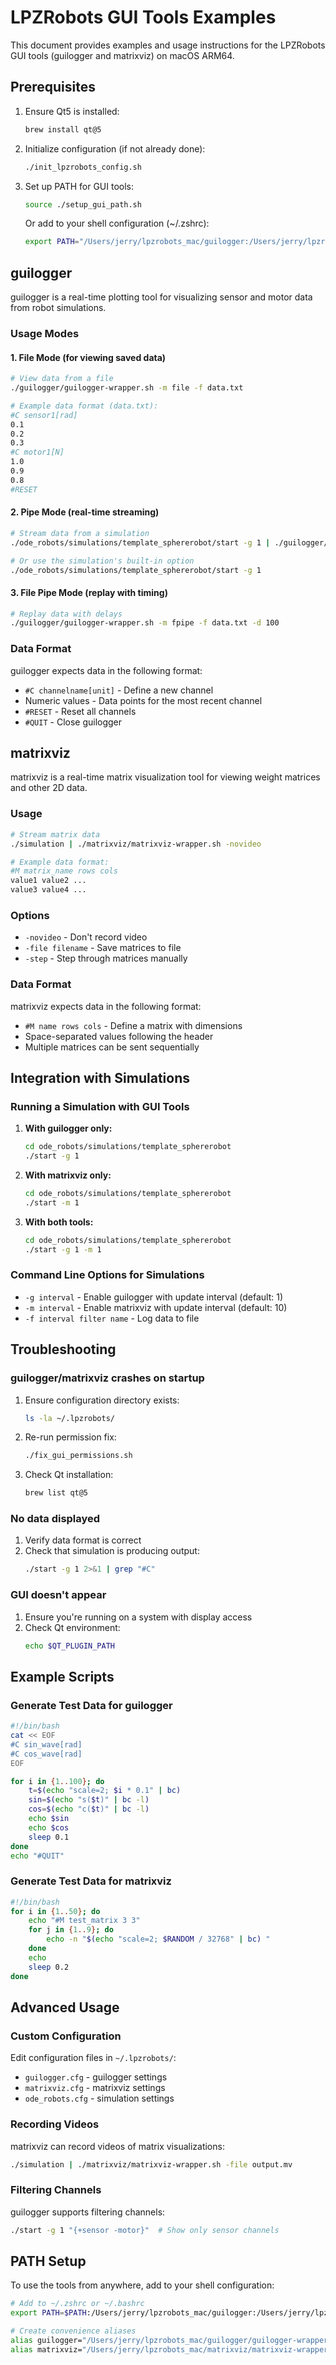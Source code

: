 # LPZRobots GUI Tools Examples

This document provides examples and usage instructions for the LPZRobots GUI tools (guilogger and matrixviz) on macOS ARM64.

## Prerequisites

1. Ensure Qt5 is installed:
   ```bash
   brew install qt@5
   ```

2. Initialize configuration (if not already done):
   ```bash
   ./init_lpzrobots_config.sh
   ```

3. Set up PATH for GUI tools:
   ```bash
   source ./setup_gui_path.sh
   ```
   
   Or add to your shell configuration (~/.zshrc):
   ```bash
   export PATH="/Users/jerry/lpzrobots_mac/guilogger:/Users/jerry/lpzrobots_mac/matrixviz:$PATH"
   ```

## guilogger

guilogger is a real-time plotting tool for visualizing sensor and motor data from robot simulations.

### Usage Modes

#### 1. File Mode (for viewing saved data)
```bash
# View data from a file
./guilogger/guilogger-wrapper.sh -m file -f data.txt

# Example data format (data.txt):
#C sensor1[rad]
0.1
0.2
0.3
#C motor1[N]
1.0
0.9
0.8
#RESET
```

#### 2. Pipe Mode (real-time streaming)
```bash
# Stream data from a simulation
./ode_robots/simulations/template_sphererobot/start -g 1 | ./guilogger/guilogger-wrapper.sh -m pipe

# Or use the simulation's built-in option
./ode_robots/simulations/template_sphererobot/start -g 1
```

#### 3. File Pipe Mode (replay with timing)
```bash
# Replay data with delays
./guilogger/guilogger-wrapper.sh -m fpipe -f data.txt -d 100
```

### Data Format

guilogger expects data in the following format:
- `#C channelname[unit]` - Define a new channel
- Numeric values - Data points for the most recent channel
- `#RESET` - Reset all channels
- `#QUIT` - Close guilogger

## matrixviz

matrixviz is a real-time matrix visualization tool for viewing weight matrices and other 2D data.

### Usage

```bash
# Stream matrix data
./simulation | ./matrixviz/matrixviz-wrapper.sh -novideo

# Example data format:
#M matrix_name rows cols
value1 value2 ...
value3 value4 ...
```

### Options
- `-novideo` - Don't record video
- `-file filename` - Save matrices to file
- `-step` - Step through matrices manually

### Data Format

matrixviz expects data in the following format:
- `#M name rows cols` - Define a matrix with dimensions
- Space-separated values following the header
- Multiple matrices can be sent sequentially

## Integration with Simulations

### Running a Simulation with GUI Tools

1. **With guilogger only:**
   ```bash
   cd ode_robots/simulations/template_sphererobot
   ./start -g 1
   ```

2. **With matrixviz only:**
   ```bash
   cd ode_robots/simulations/template_sphererobot
   ./start -m 1
   ```

3. **With both tools:**
   ```bash
   cd ode_robots/simulations/template_sphererobot
   ./start -g 1 -m 1
   ```

### Command Line Options for Simulations

- `-g interval` - Enable guilogger with update interval (default: 1)
- `-m interval` - Enable matrixviz with update interval (default: 10)
- `-f interval filter name` - Log data to file

## Troubleshooting

### guilogger/matrixviz crashes on startup

1. Ensure configuration directory exists:
   ```bash
   ls -la ~/.lpzrobots/
   ```

2. Re-run permission fix:
   ```bash
   ./fix_gui_permissions.sh
   ```

3. Check Qt installation:
   ```bash
   brew list qt@5
   ```

### No data displayed

1. Verify data format is correct
2. Check that simulation is producing output:
   ```bash
   ./start -g 1 2>&1 | grep "#C"
   ```

### GUI doesn't appear

1. Ensure you're running on a system with display access
2. Check Qt environment:
   ```bash
   echo $QT_PLUGIN_PATH
   ```

## Example Scripts

### Generate Test Data for guilogger
```bash
#!/bin/bash
cat << EOF
#C sin_wave[rad]
#C cos_wave[rad]
EOF

for i in {1..100}; do
    t=$(echo "scale=2; $i * 0.1" | bc)
    sin=$(echo "s($t)" | bc -l)
    cos=$(echo "c($t)" | bc -l)
    echo $sin
    echo $cos
    sleep 0.1
done
echo "#QUIT"
```

### Generate Test Data for matrixviz
```bash
#!/bin/bash
for i in {1..50}; do
    echo "#M test_matrix 3 3"
    for j in {1..9}; do
        echo -n "$(echo "scale=2; $RANDOM / 32768" | bc) "
    done
    echo
    sleep 0.2
done
```

## Advanced Usage

### Custom Configuration

Edit configuration files in `~/.lpzrobots/`:
- `guilogger.cfg` - guilogger settings
- `matrixviz.cfg` - matrixviz settings
- `ode_robots.cfg` - simulation settings

### Recording Videos

matrixviz can record videos of matrix visualizations:
```bash
./simulation | ./matrixviz/matrixviz-wrapper.sh -file output.mv
```

### Filtering Channels

guilogger supports filtering channels:
```bash
./start -g 1 "{+sensor -motor}"  # Show only sensor channels
```

## PATH Setup

To use the tools from anywhere, add to your shell configuration:
```bash
# Add to ~/.zshrc or ~/.bashrc
export PATH=$PATH:/Users/jerry/lpzrobots_mac/guilogger:/Users/jerry/lpzrobots_mac/matrixviz

# Create convenience aliases
alias guilogger="/Users/jerry/lpzrobots_mac/guilogger/guilogger-wrapper.sh"
alias matrixviz="/Users/jerry/lpzrobots_mac/matrixviz/matrixviz-wrapper.sh"
```